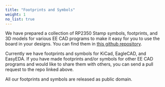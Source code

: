```yaml
---
title: "Footprints and Symbols"
weight: 1
no_list: true
---
```


We have prepared a collection of RP2350 Stamp symbols, footprints, and 3D models for various EE CAD programs to make it easy for you to use the board in your designs. You can find them in [this github repository](https://github.com/solderparty/rp2xxx_stamp_footprints).

Currently we have footprints and symbols for KiCad, EagleCAD, and EasyEDA. If you have made footprints and/or symbols for other EE CAD programs and would like to share them with others, you can send a pull request to the repo linked above.

All our footprints and symbols are released as public domain.
